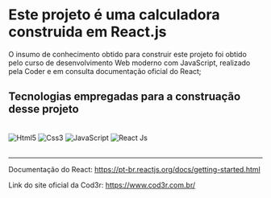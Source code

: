 # Este projeto é uma calculadora construida em React.js

O insumo de conhecimento obtido para construir este projeto foi obtido pelo curso de desenvolvimento Web moderno com JavaScript, realizado pela Coder e em consulta documentação oficial do React;

## Tecnologias empregadas para a construação desse projeto

<div style="display: inline_block"><br/>
    <img align="center" src="https://img.shields.io/badge/HTML5-E34F26?style=for-the-badge&logo=html5&logoColor=white" alt="Html5">
    <img align="center" src="https://img.shields.io/badge/CSS3-1572B6?style=for-the-badge&logo=css3&logoColor=white" alt="Css3">
    <img align="center" src="https://img.shields.io/badge/JavaScript-323330?style=for-the-badge&logo=javascript&logoColor=F7DF1E" alt="JavaScript">
    <img align="center" src="https://img.shields.io/badge/React-20232A?style=for-the-badge&logo=react&logoColor=61DAFB" alt="React Js">
</div>
<br/>
<hr/>

Documentação do React: https://pt-br.reactjs.org/docs/getting-started.html

Link do site oficial da Cod3r:  https://www.cod3r.com.br/
